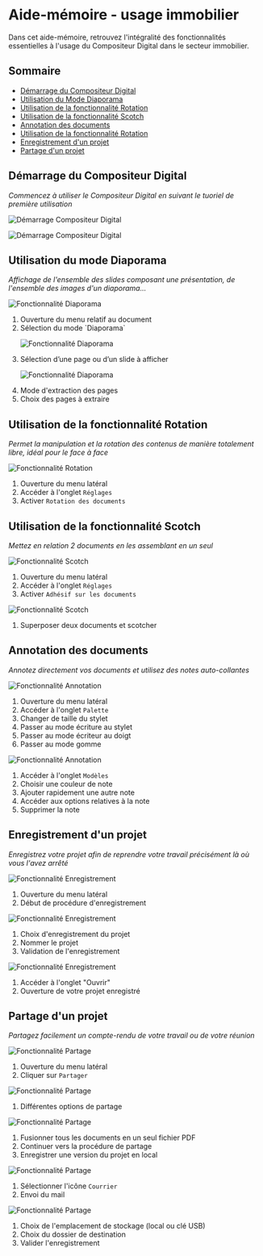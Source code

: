 # Aide-mémoire - usage immobilier

Dans cet aide-mémoire, retrouvez l'intégralité des fonctionnalités essentielles à l'usage du Compositeur Digital dans le secteur immobilier.  


## Sommaire

* [Démarrage du Compositeur Digital](#démarrage-du-compositeur-digital)
* [Utilisation du Mode Diaporama](#utilisation-du-mode-diaporama)
* [Utilisation de la fonctionnalité Rotation](#utilisation-de-la-fonctionnalité-rotation)
* [Utilisation de la fonctionnalité Scotch](#utilisation-de-la-fonctionnalité-scotch)
* [Annotation des documents](#annotation-des-documents)
* [Utilisation de la fonctionnalité Rotation](#utilisation-de-la-fonctionnalité-rotation)
* [Enregistrement d'un projet](#enregistrement-d'-un-projet)
* [Partage d'un projet](#partage-d'-un-projet)  


## Démarrage du Compositeur Digital

*Commencez à utiliser le Compositeur Digital en suivant le tuoriel de première utilisation*

![Démarrage Compositeur Digital](../img/tutoriel1.jpg)

![Démarrage Compositeur Digital](../img/tutoriel2.jpg)  


## Utilisation du mode Diaporama

*Affichage de l'ensemble des slides composant une présentation, de l'ensemble des images d'un diaporama...*

![Fonctionnalité Diaporama](../img/diaporama1.jpg)

<ol>
  <li>Ouverture du menu relatif au document</li>
  <li>Sélection du mode `Diaporama`</li>

![Fonctionnalité Diaporama](../img/diaporama2.jpg)

  <li>Sélection d’une page ou d’un slide à afficher</li>

![Fonctionnalité Diaporama](../img/diaporama3.jpg)

  <li>Mode d'extraction des pages</li>
  <li>Choix des pages à extraire</li>
</ol>  


## Utilisation de la fonctionnalité Rotation

*Permet la manipulation et la rotation des contenus de manière totalement libre, idéal pour le face à face*

![Fonctionnalité Rotation](../img/rotation1.jpg)

1. Ouverture du menu latéral
1. Accéder à l'onglet `Réglages`
1. Activer `Rotation des documents`  


## Utilisation de la fonctionnalité Scotch

*Mettez en relation 2 documents en les assemblant en un seul*

![Fonctionnalité Scotch](../img/scotch1.jpg)

1. Ouverture du menu latéral
1. Accéder à l'onglet `Réglages`
1. Activer `Adhésif sur les documents`

![Fonctionnalité Scotch](../img/scotch2.jpg)

1. Superposer deux documents et scotcher  


## Annotation des documents

*Annotez directement vos documents et utilisez des notes auto-collantes*

![Fonctionnalité Annotation](../img/annotation1.jpg)

1. Ouverture du menu latéral
1. Accéder à l'onglet `Palette`
1. Changer de taille du stylet
1. Passer au mode écriture au stylet
1. Passer au mode écriteur au doigt
1. Passer au mode gomme

![Fonctionnalité Annotation](../img/annotation2.jpg)

1. Accéder à l'onglet `Modèles`
1. Choisir une couleur de note
1. Ajouter rapidement une autre note
1. Accéder aux options relatives à la note
1. Supprimer la note  


## Enregistrement d'un projet

*Enregistrez votre projet afin de reprendre votre travail précisément là où vous l'avez arrêté*

![Fonctionnalité Enregistrement](../img/enregistrement1.jpg)

1. Ouverture du menu latéral
1. Début de procédure d'enregistrement

![Fonctionnalité Enregistrement](../img/enregistrement2.jpg)

1. Choix d'enregistrement du projet
1. Nommer le projet 
1. Validation de l'enregistrement

![Fonctionnalité Enregistrement](../img/enregistrement3.jpg)

1. Accéder à l'onglet "Ouvrir" 
1. Ouverture de votre projet enregistré  


## Partage d'un projet

*Partagez facilement un compte-rendu de votre travail ou de votre réunion*

![Fonctionnalité Partage](../img/partage1.jpg)

1. Ouverture du menu latéral
1. Cliquer sur `Partager`

![Fonctionnalité Partage](../img/partage2.jpg)

1. Différentes options de partage

![Fonctionnalité Partage](../img/partage3.jpg)

1. Fusionner tous les documents en un seul fichier PDF
1. Continuer vers la procédure de partage
1. Enregistrer une version du projet en local

![Fonctionnalité Partage](../img/partage4.jpg)

1. Sélectionner l'icône `Courrier` 
1. Envoi du mail

![Fonctionnalité Partage](../img/partage5.jpg)

1. Choix de l'emplacement de stockage (local ou clé USB)
1. Choix du dossier de destination
1. Valider l'enregistrement
